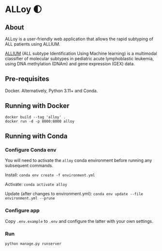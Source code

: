 # ALLoy :first_quarter_moon:

## About
ALLoy is a user-friendly web application that allows the rapid subtyping of ALL patients using ALLIUM.

[ALLIUM](https://github.com/Molmed/allium) (ALL subtype Identification Using Machine learning) is a multimodal classifier of molecular subtypes in pediatric acute lymphoblastic leukemia, using DNA methylation (DNAm) and gene expression (GEX) data.

## Pre-requisites
Docker. Alternatively, Python 3.11+ and Conda.

## Running with Docker
```
docker build --tag 'alloy' .
docker run -d -p 8000:8000 alloy
```

## Running with Conda

### Configure Conda env
You will need to activate the `alloy` conda environment before running any subsequent commands.

Install: `conda env create -f environment.yml`

Activate: `conda activate alloy`

Update (after changes to environment.yml): `conda env update --file environment.yml --prune`

### Configure app
Copy `.env.example` to `.env` and configure the latter with your own settings.

### Run
`python manage.py runserver`

